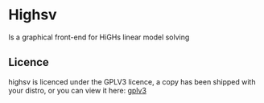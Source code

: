 # Highsv

Is a graphical front-end for HiGHs linear model solving

## Licence

highsv is licenced under the GPLV3 licence, a copy has been shipped with your distro, or you can view it here: [gplv3](https://www.gnu.org/licenses/gpl-3.0.en.html)
